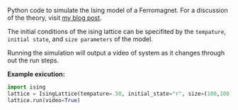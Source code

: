 Python code to simulate the Ising model of a Ferromagnet. For a discussion of the theory, visit [my blog post](https://bdhammel.github.io/2017/06/10/ising-model.html).


The initial conditions of the ising lattice can be specifited by the `tempature`, `initial state`, and `size parameters` of the model.

Running the simulation will output a video of system as it changes through out the run steps.

__Example exicution:__


~~~python
import ising
lattice = IsingLattice(tempature=.50, initial_state="r", size=(100,100))
lattice.run(video=True)
~~~